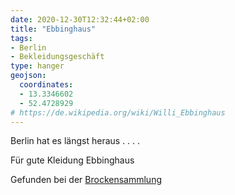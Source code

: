 ```yaml
---
date: 2020-12-30T12:32:44+02:00
title: "Ebbinghaus"
tags:
- Berlin
- Bekleidungsgeschäft
type: hanger
geojson:
  coordinates:
  - 13.3346602
  - 52.4728929
# https://de.wikipedia.org/wiki/Willi_Ebbinghaus
---
```

Berlin hat es längst heraus . . . .


Für gute Kleidung Ebbinghaus


<div class="source">Gefunden bei der <a href="https://www.neue-arbeit-brockensammlung.de/geschaefte/gebrauchtmoebelkaufhaus/">Brockensammlung</a></div>
